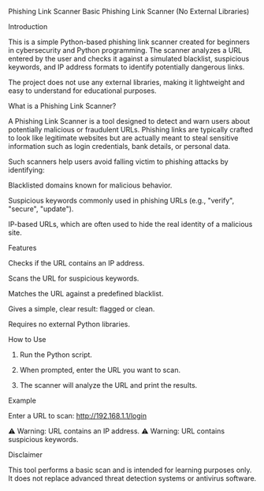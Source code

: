 Phishing Link Scanner
Basic Phishing Link Scanner (No External Libraries)

Introduction

This is a simple Python-based phishing link scanner created for beginners in cybersecurity and Python programming. The scanner analyzes a URL entered by the user and checks it against a simulated blacklist, suspicious keywords, and IP address formats to identify potentially dangerous links.

The project does not use any external libraries, making it lightweight and easy to understand for educational purposes.


What is a Phishing Link Scanner?

A Phishing Link Scanner is a tool designed to detect and warn users about potentially malicious or fraudulent URLs. Phishing links are typically crafted to look like legitimate websites but are actually meant to steal sensitive information such as login credentials, bank details, or personal data.

Such scanners help users avoid falling victim to phishing attacks by identifying:

Blacklisted domains known for malicious behavior.

Suspicious keywords commonly used in phishing URLs (e.g., "verify", "secure", "update").

IP-based URLs, which are often used to hide the real identity of a malicious site.

Features

Checks if the URL contains an IP address.

Scans the URL for suspicious keywords.

Matches the URL against a predefined blacklist.

Gives a simple, clear result: flagged or clean.

Requires no external Python libraries.


How to Use

1. Run the Python script.


2. When prompted, enter the URL you want to scan.


3. The scanner will analyze the URL and print the results.

Example

Enter a URL to scan: http://192.168.1.1/login

⚠ Warning: URL contains an IP address.
⚠ Warning: URL contains suspicious keywords.


Disclaimer

This tool performs a basic scan and is intended for learning purposes only. It does not replace advanced threat detection systems or antivirus software.

